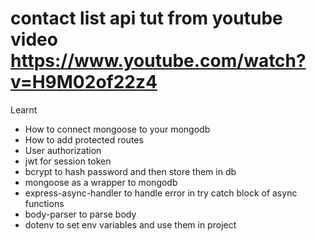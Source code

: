 # contact list api tut from youtube video https://www.youtube.com/watch?v=H9M02of22z4
Learnt  
- How to connect mongoose to your mongodb 
- How to add protected routes 
- User authorization 
- jwt for session token 
- bcrypt to hash password and then store them in db
- mongoose as a wrapper to mongodb 
- express-async-handler to handle error in try catch block of async functions
- body-parser to parse body 
- dotenv to set env variables and use them in project 



